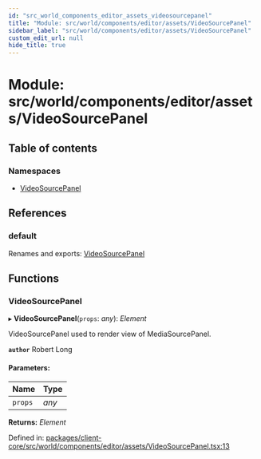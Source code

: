 ```yaml
---
id: "src_world_components_editor_assets_videosourcepanel"
title: "Module: src/world/components/editor/assets/VideoSourcePanel"
sidebar_label: "src/world/components/editor/assets/VideoSourcePanel"
custom_edit_url: null
hide_title: true
---
```


# Module: src/world/components/editor/assets/VideoSourcePanel

## Table of contents

### Namespaces

- [VideoSourcePanel](src_world_components_editor_assets_videosourcepanel.videosourcepanel.md)

## References

### default

Renames and exports: [VideoSourcePanel](src_world_components_editor_assets_videosourcepanel.md#videosourcepanel)

## Functions

### VideoSourcePanel

▸ **VideoSourcePanel**(`props`: *any*): *Element*

VideoSourcePanel used to render view of MediaSourcePanel.

**`author`** Robert Long

#### Parameters:

| Name | Type |
| :------ | :------ |
| `props` | *any* |

**Returns:** *Element*

Defined in: [packages/client-core/src/world/components/editor/assets/VideoSourcePanel.tsx:13](https://github.com/xr3ngine/xr3ngine/blob/7e8e151f1/packages/client-core/src/world/components/editor/assets/VideoSourcePanel.tsx#L13)
